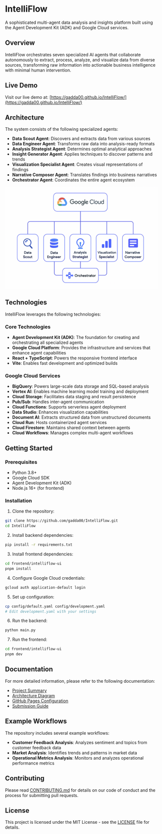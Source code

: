 # IntelliFlow

A sophisticated multi-agent data analysis and insights platform built using the Agent Development Kit (ADK) and Google Cloud services.

## Overview

IntelliFlow orchestrates seven specialized AI agents that collaborate autonomously to extract, process, analyze, and visualize data from diverse sources, transforming raw information into actionable business intelligence with minimal human intervention.

## Live Demo

Visit our live demo at: [https://gadda00.github.io/IntelliFlow/](https://gadda00.github.io/IntelliFlow/)

## Architecture

The system consists of the following specialized agents:

- **Data Scout Agent**: Discovers and extracts data from various sources
- **Data Engineer Agent**: Transforms raw data into analysis-ready formats
- **Analysis Strategist Agent**: Determines optimal analytical approaches
- **Insight Generator Agent**: Applies techniques to discover patterns and trends
- **Visualization Specialist Agent**: Creates visual representations of findings
- **Narrative Composer Agent**: Translates findings into business narratives
- **Orchestrator Agent**: Coordinates the entire agent ecosystem

![Architecture Diagram](docs/images/architecture_diagram.png)

## Technologies

IntelliFlow leverages the following technologies:

### Core Technologies
- **Agent Development Kit (ADK)**: The foundation for creating and orchestrating all specialized agents
- **Google Cloud Platform**: Provides the infrastructure and services that enhance agent capabilities
- **React + TypeScript**: Powers the responsive frontend interface
- **Vite**: Enables fast development and optimized builds

### Google Cloud Services
- **BigQuery**: Powers large-scale data storage and SQL-based analysis
- **Vertex AI**: Enables machine learning model training and deployment
- **Cloud Storage**: Facilitates data staging and result persistence
- **Pub/Sub**: Handles inter-agent communication
- **Cloud Functions**: Supports serverless agent deployment
- **Data Studio**: Enhances visualization capabilities
- **Document AI**: Extracts structured data from unstructured documents
- **Cloud Run**: Hosts containerized agent services
- **Cloud Firestore**: Maintains shared context between agents
- **Cloud Workflows**: Manages complex multi-agent workflows

## Getting Started

### Prerequisites
- Python 3.8+
- Google Cloud SDK
- Agent Development Kit (ADK)
- Node.js 16+ (for frontend)

### Installation

1. Clone the repository:
```bash
git clone https://github.com/gadda00/IntelliFlow.git
cd IntelliFlow
```

2. Install backend dependencies:
```bash
pip install -r requirements.txt
```

3. Install frontend dependencies:
```bash
cd frontend/intelliflow-ui
pnpm install
```

4. Configure Google Cloud credentials:
```bash
gcloud auth application-default login
```

5. Set up configuration:
```bash
cp config/default.yaml config/development.yaml
# Edit development.yaml with your settings
```

6. Run the backend:
```bash
python main.py
```

7. Run the frontend:
```bash
cd frontend/intelliflow-ui
pnpm dev
```

## Documentation

For more detailed information, please refer to the following documentation:

- [Project Summary](docs/project_summary.md)
- [Architecture Diagram](docs/architecture_diagram.md)
- [GitHub Pages Configuration](docs/github_pages.md)
- [Submission Guide](docs/submission_guide.md)

## Example Workflows

The repository includes several example workflows:

- **Customer Feedback Analysis**: Analyzes sentiment and topics from customer feedback data
- **Market Analysis**: Identifies trends and patterns in market data
- **Operational Metrics Analysis**: Monitors and analyzes operational performance metrics

## Contributing

Please read [CONTRIBUTING.md](CONTRIBUTING.md) for details on our code of conduct and the process for submitting pull requests.

## License

This project is licensed under the MIT License - see the [LICENSE](LICENSE) file for details.
